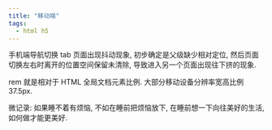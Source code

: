 ```yaml
---
title: "移动端"
tags:
  - html h5
---
```


手机端导航切换 tab 页面出现抖动现象, 初步确定是父级缺少相对定位, 然后页面切换左右时离开的位置空间保留未清除, 导致进入另一个页面出现往下挤的现象.

rem 就是相对于 HTML 全局文档元素比例. 大部分移动设备分辨率宽高比例 37.5px.

微记录: 如果睡不着有烦恼, 不如在睡前把烦恼放下, 在睡前想一下向往美好的生活, 如何做才能更美好.
